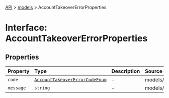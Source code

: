 [API](../../index.md) > [models](../index.md) > AccountTakeoverErrorProperties

# Interface: AccountTakeoverErrorProperties

## Properties

| Property | Type | Description | Source |
| :------ | :------ | :------ | :------ |
| `code` | [`AccountTakeoverErrorCodeEnum`](../type-aliases/AccountTakeoverErrorCodeEnum.md) | - | models/AccountTakeoverError.ts:59 |
| `message` | `string` | - | models/AccountTakeoverError.ts:60 |

